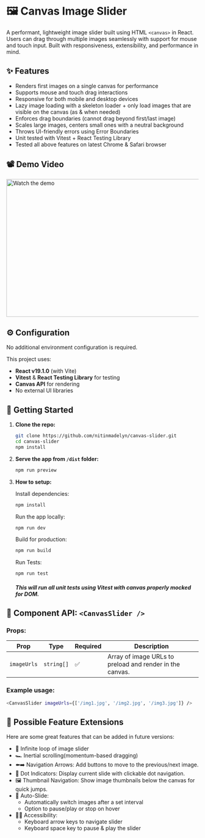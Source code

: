# 🖼️ Canvas Image Slider

A performant, lightweight image slider built using HTML `<canvas>` in React. Users can drag through multiple images seamlessly with support for mouse and touch input. Built with responsiveness, extensibility, and performance in mind.


## ✨ Features

- Renders first images on a single canvas for performance
- Supports mouse and touch drag interactions
- Responsive for both mobile and desktop devices
- Lazy image loading with a skeleton loader + only load images that are visible on the canvas (as & when needed)
- Enforces drag boundaries (cannot drag beyond first/last image)
- Scales large images, centers small ones with a neutral background
- Throws UI-friendly errors using Error Boundaries
- Unit tested with Vitest + React Testing Library
- Tested all above features on latest Chrome & Safari browser

## 📽️ Demo Video

<a href="https://www.loom.com/share/c28d276fa24e4c97ab4e21b99f39c220?sid=62216622-9387-474c-82b0-d63f86d92f08" target="_blank">
  <img src="https://cdn.loom.com/sessions/thumbnails/fcf138e1b2d54d59a0b0bd752b08033d-032edb0a06cdf221.jpg" 
       alt="Watch the demo" 
       width="640" 
       height="360" />
</a>


## ⚙️ Configuration

No additional environment configuration is required.

This project uses:
- **React v19.1.0** (with Vite)
- **Vitest** & **React Testing Library** for testing
- **Canvas API** for rendering
- No external UI libraries


## 🚀 Getting Started

1. **Clone the repo:**
   ```bash
   git clone https://github.com/nitinmadelyn/canvas-slider.git
   cd canvas-slider
   npm install
   ```

2. **Serve the app from `/dist` folder:**
   ```bash
   npm run preview
   ```

3. **How to setup:**
    
    Install dependencies:
   ```bash
   npm install
   ```

   Run the app locally:
   ```bash
   npm run dev
   ```

   Build for production:
   ```bash
   npm run build
   ```

   Run Tests:
   ```bash
   npm run test
   ```
   ##### This will run all unit tests using Vitest with canvas properly mocked for DOM.


## 🧩 Component API: `<CanvasSlider />`

### Props:

| Prop        | Type       | Required | Description                                              |
| ----------- | ---------- | -------- | -------------------------------------------------------- |
| `imageUrls` | `string[]` | ✅        | Array of image URLs to preload and render in the canvas. |

### Example usage:
```bash
<CanvasSlider imageUrls={['/img1.jpg', '/img2.jpg', '/img3.jpg']} />
```

## 🔮 Possible Feature Extensions

Here are some great features that can be added in future versions:
* 🔁 Infinite loop of image slider
* 🏎️ Inertial scrolling(momentum-based dragging)
* ⬅️➡️ Navigation Arrows: Add buttons to move to the previous/next image.
* 🔘 Dot Indicators: Display current slide with clickable dot navigation.
* 🖼️ Thumbnail Navigation: Show image thumbnails below the canvas for quick jumps.
* 🔁 Auto-Slide:
  * Automatically switch images after a set interval
  * Option to pause/play or stop on hover
* 🧑‍🦯 Accessibility:
  * Keyboard arrow keys to navigate slider
  * Keyboard space key to pause & play the slider
